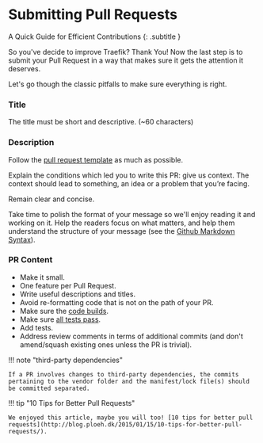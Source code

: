 # Submitting Pull Requests

A Quick Guide for Efficient Contributions
{: .subtitle }

So you've decide to improve Traefik? 
Thank You! 
Now the last step is to submit your Pull Request in a way that makes sure it gets the attention it deserves.

Let's go though the classic pitfalls to make sure everything is right. 

### Title

The title must be short and descriptive. (~60 characters)

### Description

Follow the [pull request template](https://github.com/containous/traefik/blob/master/.github/PULL_REQUEST_TEMPLATE.md) as much as possible.

Explain the conditions which led you to write this PR: give us context. The context should lead to something, an idea or a problem that you’re facing.

Remain clear and concise.

Take time to polish the format of your message so we'll enjoy reading it and working on it. 
Help the readers focus on what matters, and help them understand the structure of your message (see the [Github Markdown Syntax](https://help.github.com/articles/github-flavored-markdown)).

### PR Content

- Make it small.
- One feature per Pull Request.
- Write useful descriptions and titles.
- Avoid re-formatting code that is not on the path of your PR.
- Make sure the [code builds](building-testing.md).
- Make sure [all tests pass](building-testing.md).
- Add tests.
- Address review comments in terms of additional commits (and don't amend/squash existing ones unless the PR is trivial).

!!! note "third-party dependencies"

    If a PR involves changes to third-party dependencies, the commits pertaining to the vendor folder and the manifest/lock file(s) should be committed separated.

!!! tip "10 Tips for Better Pull Requests"

    We enjoyed this article, maybe you will too! [10 tips for better pull requests](http://blog.ploeh.dk/2015/01/15/10-tips-for-better-pull-requests/).
